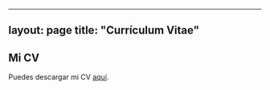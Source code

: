 ---
  layout: page
  title: "Currículum Vitae"
  ---
  ## Mi CV
  Puedes descargar mi CV [aquí](assets/cv.pdf).